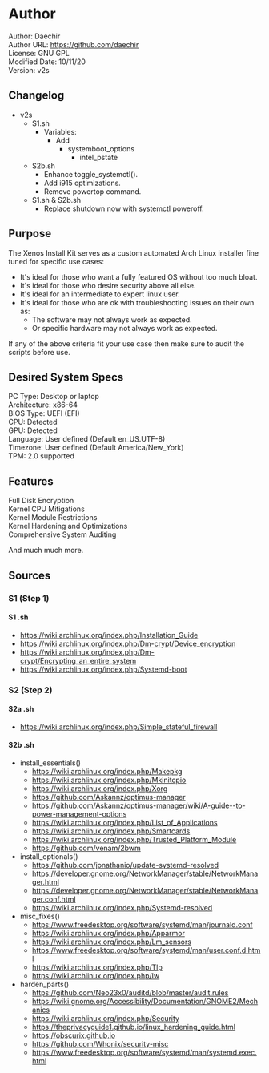# Author
Author: Daechir <br/>
Author URL: https://github.com/daechir <br/>
License: GNU GPL <br/>
Modified Date: 10/11/20 <br/>
Version: v2s


## Changelog
+ v2s
  * S1.sh
    + Variables:
      * Add
        + systemboot_options
          * intel_pstate
  * S2b.sh
    + Enhance toggle_systemctl().
    + Add i915 optimizations.
    + Remove powertop command.
  * S1.sh & S2b.sh
    + Replace shutdown now with systemctl poweroff.


## Purpose
The Xenos Install Kit serves as a custom automated Arch Linux installer fine tuned for specific use cases:
+ It's ideal for those who want a fully featured OS without too much bloat.
+ It's ideal for those who desire security above all else.
+ It's ideal for an intermediate to expert linux user.
+ It's ideal for those who are ok with troubleshooting issues on their own as:
  * The software may not always work as expected.
  * Or specific hardware may not always work as expected.

If any of the above criteria fit your use case then make sure to audit the scripts before use.


## Desired System Specs
PC Type: Desktop or laptop <br/>
Architecture: x86-64 <br/>
BIOS Type: UEFI (EFI) <br/>
CPU: Detected <br/>
GPU: Detected <br/>
Language: User defined (Default en_US.UTF-8) <br/>
Timezone: User defined (Default America/New_York) <br/>
TPM: 2.0 supported


## Features
Full Disk Encryption <br/>
Kernel CPU Mitigations <br/>
Kernel Module Restrictions <br/>
Kernel Hardening and Optimizations <br/>
Comprehensive System Auditing <br/>

And much much more.


## Sources
### S1 (Step 1)
#### S1 .sh
+ https://wiki.archlinux.org/index.php/Installation_Guide
+ https://wiki.archlinux.org/index.php/Dm-crypt/Device_encryption
+ https://wiki.archlinux.org/index.php/Dm-crypt/Encrypting_an_entire_system
+ https://wiki.archlinux.org/index.php/Systemd-boot
### S2 (Step 2)
#### S2a .sh
+ https://wiki.archlinux.org/index.php/Simple_stateful_firewall
#### S2b .sh
+ install_essentials()
  * https://wiki.archlinux.org/index.php/Makepkg
  * https://wiki.archlinux.org/index.php/Mkinitcpio
  * https://wiki.archlinux.org/index.php/Xorg
  * https://github.com/Askannz/optimus-manager
  * https://github.com/Askannz/optimus-manager/wiki/A-guide--to-power-management-options
  * https://wiki.archlinux.org/index.php/List_of_Applications
  * https://wiki.archlinux.org/index.php/Smartcards
  * https://wiki.archlinux.org/index.php/Trusted_Platform_Module
  * https://github.com/venam/2bwm
+ install_optionals()
  * https://github.com/jonathanio/update-systemd-resolved
  * https://developer.gnome.org/NetworkManager/stable/NetworkManager.html
  * https://developer.gnome.org/NetworkManager/stable/NetworkManager.conf.html
  * https://wiki.archlinux.org/index.php/Systemd-resolved
+ misc_fixes()
  * https://www.freedesktop.org/software/systemd/man/journald.conf
  * https://wiki.archlinux.org/index.php/Apparmor
  * https://wiki.archlinux.org/index.php/Lm_sensors
  * https://www.freedesktop.org/software/systemd/man/user.conf.d.html
  * https://wiki.archlinux.org/index.php/Tlp
  * https://wiki.archlinux.org/index.php/Iw
+ harden_parts()
  * https://github.com/Neo23x0/auditd/blob/master/audit.rules
  * https://wiki.gnome.org/Accessibility/Documentation/GNOME2/Mechanics
  * https://wiki.archlinux.org/index.php/Security
  * https://theprivacyguide1.github.io/linux_hardening_guide.html
  * https://obscurix.github.io
  * https://github.com/Whonix/security-misc
  * https://www.freedesktop.org/software/systemd/man/systemd.exec.html

